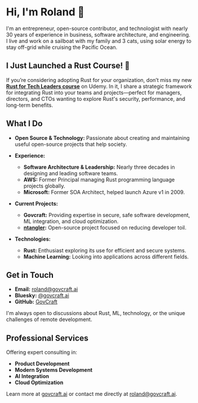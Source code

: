 # Hi, I'm Roland 👋

I'm an entrepreneur, open-source contributor, and technologist with nearly 30 years of experience in business, software architecture, and engineering. I live and work on a sailboat with my family and 3 cats, using solar energy to stay off-grid while cruising the Pacific Ocean.

## **I Just Launched a Rust Course!** 🦀
If you’re considering adopting Rust for your organization, don’t miss my new **[Rust for Tech Leaders course](https://www.udemy.com/course/rust-for-tech-leaders/?referralCode=E44C53C3E3C4222694F7)** on Udemy. In it, I share a strategic framework for integrating Rust into your teams and projects—perfect for managers, directors, and CTOs wanting to explore Rust's security, performance, and long-term benefits.

## What I Do

- **Open Source & Technology:** Passionate about creating and maintaining useful open-source projects that help society.
- **Experience:**
  - **Software Architecture & Leadership:** Nearly three decades in designing and leading software teams.
  - **AWS:** Former Principal managing Rust programming language projects globally.
  - **Microsoft:** Former SOA Architect, helped launch Azure v1 in 2009.

- **Current Projects:**
  - **Govcraft:** Providing expertise in secure, safe software development, ML integration, and cloud optimization.
  - **[ntangler](https://github.com/GovCraft/ntangler):** Open-source project focused on reducing developer toil.

- **Technologies:**
  - **Rust:** Enthusiast exploring its use for efficient and secure systems. 
  - **Machine Learning:** Looking into applications across different fields.

## Get in Touch

- **Email:** [roland@govcraft.ai](mailto:roland@govcraft.ai)
- **Bluesky:** [@govcraft.ai](https://bsky.app/profile/govcraft.ai)
- **GitHub:** [GovCraft](https://github.com/GovCraft)

I'm always open to discussions about Rust, ML, technology, or the unique challenges of remote development.

## Professional Services

Offering expert consulting in:

- **Product Development**
- **Modern Systems Development**
- **AI Integration**
- **Cloud Optimization**

Learn more at [govcraft.ai](https://www.govcraft.ai) or contact me directly at [roland@govcraft.ai](mailto:roland@govcraft.ai).
